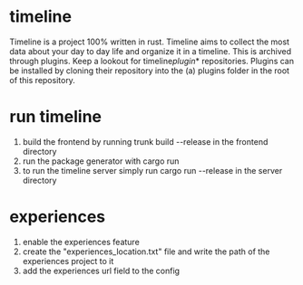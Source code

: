 # timeline

Timeline is a project 100% written in rust. Timeline aims to collect the most data about your day to day life and organize it in a timeline. This is archived through plugins. Keep a lookout for timeline*plugin*\* repositories. Plugins can be installed by cloning their repository into the (a) plugins folder in the root of this repository.

# run timeline

1. build the frontend by running trunk build --release in the frontend directory
2. run the package generator with cargo run
3. to run the timeline server simply run cargo run --release in the server directory

# experiences
1. enable the experiences feature 
2. create the "experiences_location.txt" file and write the path of the experiences project to it
3. add the experiences url field to the config